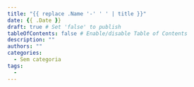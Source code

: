 ```yaml
---
title: "{{ replace .Name '-' ' ' | title }}"
date: {{ .Date }}
draft: true # Set 'false' to publish
tableOfContents: false # Enable/disable Table of Contents
description: ""
authors: ""
categories:
  - Sem categoria
tags:
  -
---
```

